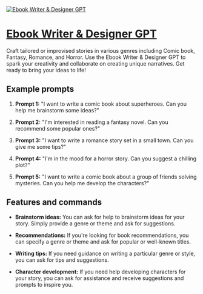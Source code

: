 [![Ebook Writer & Designer GPT](https://files.oaiusercontent.com/file-jIWRmrHdNImoAHYG0gJ2tBJ0?se=2123-10-16T00%3A37%3A19Z&sp=r&sv=2021-08-06&sr=b&rscc=max-age%3D31536000%2C%20immutable&rscd=attachment%3B%20filename%3Dd529a3d2-76da-4d22-91e5-28406b2fc1a2.png&sig=K1Vg/pwQlflNGEKxb/8g%2B3JBB9SRPC1%2BTCH/SOXtR1Y%3D)](https://chat.openai.com/g/g-gNSMT0ySH-ebook-writer-designer-gpt)

# [Ebook Writer & Designer GPT](https://chat.openai.com/g/g-gNSMT0ySH-ebook-writer-designer-gpt)

Craft tailored or improvised stories in various genres including Comic book, Fantasy, Romance, and Horror. Use the Ebook Writer & Designer GPT to spark your creativity and collaborate on creating unique narratives. Get ready to bring your ideas to life!

## Example prompts

1. **Prompt 1:** "I want to write a comic book about superheroes. Can you help me brainstorm some ideas?"

2. **Prompt 2:** "I'm interested in reading a fantasy novel. Can you recommend some popular ones?"

3. **Prompt 3:** "I want to write a romance story set in a small town. Can you give me some tips?"

4. **Prompt 4:** "I'm in the mood for a horror story. Can you suggest a chilling plot?"

5. **Prompt 5:** "I want to write a comic book about a group of friends solving mysteries. Can you help me develop the characters?"

## Features and commands

- **Brainstorm ideas:** You can ask for help to brainstorm ideas for your story. Simply provide a genre or theme and ask for suggestions.

- **Recommendations:** If you're looking for book recommendations, you can specify a genre or theme and ask for popular or well-known titles.

- **Writing tips:** If you need guidance on writing a particular genre or style, you can ask for tips and suggestions.

- **Character development:** If you need help developing characters for your story, you can ask for assistance and receive suggestions and prompts to inspire you.